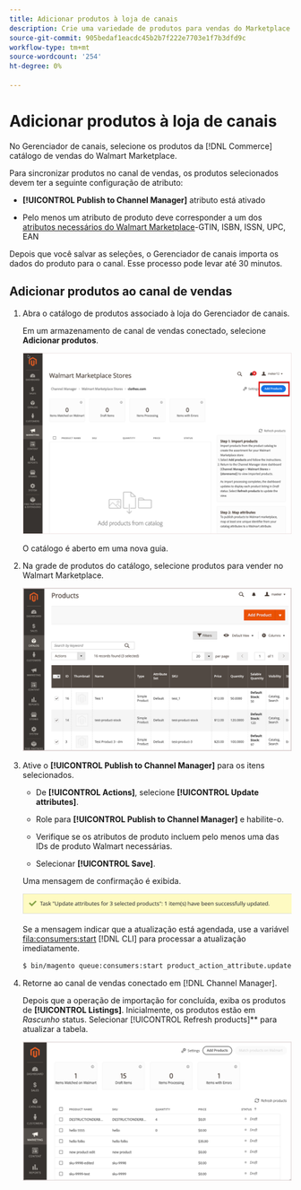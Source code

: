 ```yaml
---
title: Adicionar produtos à loja de canais
description: Crie uma variedade de produtos para vendas do Marketplace adicionando produtos do catálogo ao canal de vendas
source-git-commit: 905bedaf1eacdc45b2b7f222e7703e1f7b3dfd9c
workflow-type: tm+mt
source-wordcount: '254'
ht-degree: 0%

---
```



# Adicionar produtos à loja de canais

No Gerenciador de canais, selecione os produtos da [!DNL Commerce] catálogo de vendas do Walmart Marketplace.

Para sincronizar produtos no canal de vendas, os produtos selecionados devem ter a seguinte configuração de atributo:

- **[!UICONTROL Publish to Channel Manager]** atributo está ativado

- Pelo menos um atributo de produto deve corresponder a um dos [atributos necessários do Walmart Marketplace](map-product-attributes-for-matching.md)-GTIN, ISBN, ISSN, UPC, EAN

Depois que você salvar as seleções, o Gerenciador de canais importa os dados do produto para o canal. Esse processo pode levar até 30 minutos.

## Adicionar produtos ao canal de vendas

1. Abra o catálogo de produtos associado à loja do Gerenciador de canais.

   Em um armazenamento de canal de vendas conectado, selecione **Adicionar produtos**.

   ![Adicionar produtos ao canal conectado](assets/add-initial-products-to-connected-channel.png)

   O catálogo é aberto em uma nova guia.

1. Na grade de produtos do catálogo, selecione produtos para vender no Walmart Marketplace.

   ![Enviar produtos para o canal conectado](assets/select-products-from-catalog.png)

1. Ative o **[!UICONTROL Publish to Channel Manager]** para os itens selecionados.

   - De **[!UICONTROL Actions]**, selecione **[!UICONTROL Update attributes]**.

   - Role para **[!UICONTROL Publish to Channel Manager]** e habilite-o.

   - Verifique se os atributos de produto incluem pelo menos uma das IDs de produto Walmart necessárias.

   - Selecionar **[!UICONTROL Save]**.

   Uma mensagem de confirmação é exibida.

   ![Importação de produto do catálogo para a mensagem de confirmação do canal de vendas](assets/product-import-from-catalog-confirmation.png)

   Se a mensagem indicar que a atualização está agendada, use a variável [fila:consumers:start](https://devdocs.magento.com/guides/v2.4/config-guide/cli/config-cli-subcommands-queue.html) [!DNL CLI] para processar a atualização imediatamente.

   ```bash
   $ bin/magento queue:consumers:start product_action_attribute.update
   ```

1. Retorne ao canal de vendas conectado em [!DNL Channel Manager].

   Depois que a operação de importação for concluída, exiba os produtos de **[!UICONTROL Listings]**. Inicialmente, os produtos estão em *Rascunho* status. Selecionar [!UICONTROL Refresh products]** para atualizar a tabela.

   ![Produtos importados para o canal de vendas conectado](assets/products-in-marketplace-sales-channel.png)
